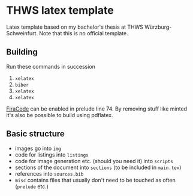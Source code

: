 # THWS latex template

Latex template based on my bachelor's thesis at THWS Würzburg-Schweinfurt. Note that this is no official template.

## Building

Run these commands in succession

1. `xelatex`
2. `biber`
3. `xelatex`
4. `xelatex`

[FiraCode](https://github.com/tonsky/FiraCode) can be enabled in prelude line 74. By removing stuff like minted it's also be possible to build using pdflatex.

## Basic structure

* images go into `img`
* code for listings into `listings`
* code for image generation etc. (should you need it) into `scripts`
* sections of the document into `sections` (to be included in `main.tex`)
* references into `sources.bib`
* `misc` contains files that usually don't need to be touched as often (`prelude` etc.)
